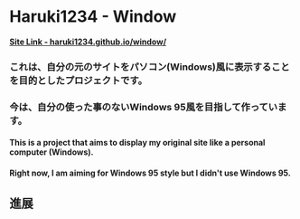 # Haruki1234 - Window

[**Site Link - haruki1234.github.io/window/**](https://haruki1234.github.io/window/)

### これは、自分の元のサイトをパソコン(Windows)風に表示することを目的としたプロジェクトです。  
### 今は、自分の使った事のないWindows 95風を目指して作っています。

#### This is a project that aims to display my original site like a personal computer (Windows).  
#### Right now, I am aiming for Windows 95 style but I didn't use Windows 95.

## 進展
